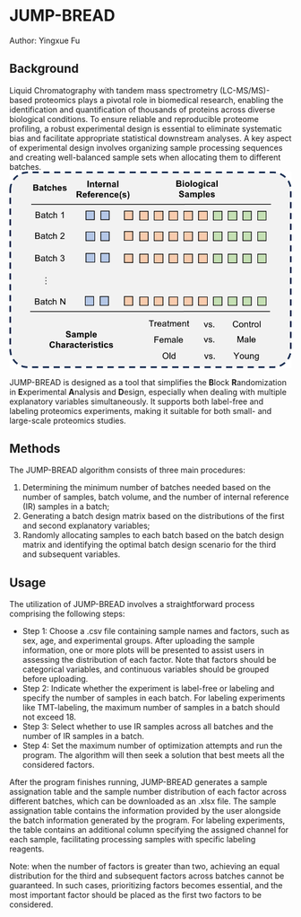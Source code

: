 # JUMP-BREAD

Author: Yingxue Fu 

## Background
Liquid Chromatography with tandem mass spectrometry (LC-MS/MS)-based proteomics plays a pivotal role in biomedical research, enabling the identification and quantification of thousands of proteins across diverse biological conditions. To ensure reliable and reproducible proteome profiling, a robust experimental design is essential to eliminate systematic bias and facilitate appropriate statistical downstream analyses. A key aspect of experimental design involves organizing sample processing sequences and creating well-balanced sample sets when allocating them to different batches. ![image](https://github.com/yingxue-fu/JUMP_BREAD/blob/main/www/images/bread_background.png)
 
JUMP-BREAD is designed as a tool that simplifies the **B**lock **R**andomization in **E**xperimental **A**nalysis and **D**esign, especially when dealing with multiple explanatory variables simultaneously. It supports both label-free and labeling proteomics experiments, making it suitable for both small- and large-scale proteomics studies.

## Methods 
The JUMP-BREAD algorithm consists of three main procedures: 
1. Determining the minimum number of batches needed based on the number of samples, batch volume, and the number of internal reference (IR) samples in a batch; 
2. Generating a batch design matrix based on the distributions of the first and second explanatory variables; 
3. Randomly allocating samples to each batch based on the batch design matrix and identifying the optimal batch design scenario for the third and subsequent variables.

## Usage
The utilization of JUMP-BREAD involves a straightforward process comprising the following steps: 
- Step 1: Choose a .csv file containing sample names and factors, such as sex, age, and experimental groups. After uploading the sample information, one or more plots will be presented to assist users in assessing the distribution of each factor. Note that factors should be categorical variables, and continuous variables should be grouped before uploading. 
- Step 2: Indicate whether the experiment is label-free or labeling and specify the number of samples in each batch. For labeling experiments like TMT-labeling, the maximum number of samples in a batch should not exceed 18. 
- Step 3: Select whether to use IR samples across all batches and the number of IR samples in a batch. 
- Step 4: Set the maximum number of optimization attempts and run the program. The algorithm will then seek a solution that best meets all the considered factors. 

After the program finishes running, JUMP-BREAD generates a sample assignation table and the sample number distribution of each factor across different batches, which can be downloaded as an .xlsx file. The sample assignation table contains the information provided by the user alongside the batch information generated by the program. For labeling experiments, the table contains an additional column specifying the assigned channel for each sample, facilitating processing samples with specific labeling reagents.

Note: when the number of factors is greater than two, achieving an equal distribution for the third and subsequent factors across batches cannot be guaranteed. In such cases, prioritizing factors becomes essential, and the most important factor should be placed as the first two factors to be considered. 
